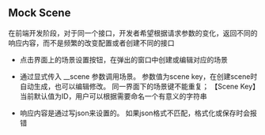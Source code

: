 ## Mock Scene
在前端开发阶段，对于同一个接口，开发者希望根据请求参数的变化，返回不同的响应内容，而不是频繁的改变配置或者创建不同的接口

- 点击界面上的场景设置按钮，在弹出的窗口中创建或编辑对应的场景
<code src="./component/button_zh.tsx" inline=true></code>

- 通过显式传入 __scene 参数调用场景。 参数值为scene key，在创建scene时自动生成，也可以编辑修改。 同一界面下的场景键不能重复； 【Scene Key】当前默认值为ID，用户可以根据需要命名一个有意义的字符串
<code src="./component/create_zh.tsx" inline=true></code>
<code src="./component/scene_key_zh.tsx" inline=true></code>

- 响应内容是通过写json来设置的。 如果json格式不匹配，格式化或保存时会报错

<code src="./component/json_zh.tsx" inline=true></code>
<code src="./component/data_zh.tsx" inline=true></code>
